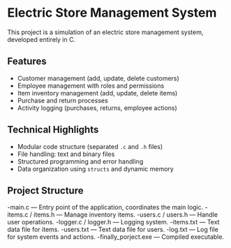 # Electric Store Management System

This project is a simulation of an electric store management system, developed entirely in C.

## Features
- Customer management (add, update, delete customers)
- Employee management with roles and permissions
- Item inventory management (add, update, delete items)
- Purchase and return processes
- Activity logging (purchases, returns, employee actions)

## Technical Highlights
- Modular code structure (separated `.c` and `.h` files)
- File handling: text and binary files
- Structured programming and error handling
- Data organization using `structs` and dynamic memory

## Project Structure
-main.c — Entry point of the application, coordinates the main logic.
-items.c / items.h — Manage inventory items.
-users.c / users.h — Handle user operations.
-logger.c / logger.h — Logging system.
-items.txt — Text data file for items.
-users.txt — Text data file for users.
-log.txt — Log file for system events and actions.
-finally_porject.exe — Compiled executable.
